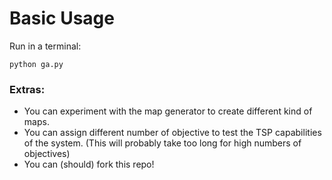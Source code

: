 # Basic Usage

Run in a terminal:

```
python ga.py
```

### Extras:

 * You can experiment with the map generator to create different kind of maps.
 * You can assign different number of objective to test the TSP capabilities of the system. (This will probably take too long for high numbers of objectives)
 * You can (should) fork this repo!

